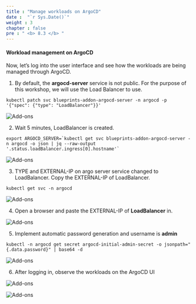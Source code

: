 ```yaml
---
title : "Manage workloads on ArgoCD"
date :  "`r Sys.Date()`" 
weight : 3 
chapter : false
pre : " <b> 8.3 </b> "
---
```


#### Workload management on ArgoCD

Now, let’s log into the user interface and see how the workloads are being managed through ArgoCD.

1.  By default, the **argocd-server** service is not public. For the purpose of this workshop, we will use the Load Balancer to use.

```
kubectl patch svc blueprints-addon-argocd-server -n argocd -p '{"spec": {"type": "LoadBalancer"}}'
```

![Add-ons](/images/8-deploy/8.3-manage/001-manage.png?featherlight=false&width=90pc)

2.  Wait 5 minutes, LoadBalancer is created.

```
export ARGOCD_SERVER=`kubectl get svc blueprints-addon-argocd-server -n argocd -o json | jq --raw-output '.status.loadBalancer.ingress[0].hostname'`
```

![Add-ons](/images/8-deploy/8.3-manage/002-manage.png?featherlight=false&width=90pc)

3.  TYPE and EXTERNAL-IP on argo server service changed to LoadBalancer. Copy the EXTERNAL-IP of LoadBalancer.

```
kubectl get svc -n argocd
```

![Add-ons](/images/8-deploy/8.3-manage/003-manage.png?featherlight=false&width=90pc)

4.  Open a browser and paste the EXTERNAL-IP of **LoadBalancer** in.

![Add-ons](/images/8-deploy/8.3-manage/004-manage.png?featherlight=false&width=90pc)

5.  Implement automatic password generation and username is **admin**

```
kubectl -n argocd get secret argocd-initial-admin-secret -o jsonpath="{.data.password}" | base64 -d
```

![Add-ons](/images/8-deploy/8.3-manage/005-manage.png?featherlight=false&width=90pc)

6.  After logging in, observe the workloads on the ArgoCD UI

![Add-ons](/images/8-deploy/8.3-manage/006-manage.png?featherlight=false&width=90pc)

![Add-ons](/images/8-deploy/8.3-manage/007-manage.png?featherlight=false&width=90pc)